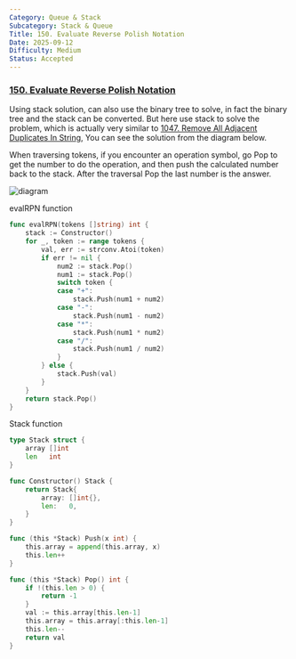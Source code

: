 ```yaml
---
Category: Queue & Stack
Subcategory: Stack & Queue
Title: 150. Evaluate Reverse Polish Notation
Date: 2025-09-12
Difficulty: Medium
Status: Accepted
---
```

### [150. Evaluate Reverse Polish Notation]

Using stack solution, can also use the binary tree to solve, in fact the binary tree and the stack can be converted.
But here use stack to solve the problem, which is actually very similar to [1047. Remove All Adjacent Duplicates In String],
You can see the solution from the diagram below. 

When traversing tokens, if you encounter an operation symbol, go Pop to get the number to do the operation,
and then push the calculated number back to the stack. After the traversal Pop the last number is the answer.

![diagram]

evalRPN function
```go
func evalRPN(tokens []string) int {
	stack := Constructor()
	for _, token := range tokens {
		val, err := strconv.Atoi(token)
		if err != nil {
			num2 := stack.Pop()
			num1 := stack.Pop()
			switch token {
			case "+":
				stack.Push(num1 + num2)
			case "-":
				stack.Push(num1 - num2)
			case "*":
				stack.Push(num1 * num2)
			case "/":
				stack.Push(num1 / num2)
			}
		} else {
			stack.Push(val)
		}
	}
	return stack.Pop()
}
```

Stack function
```go
type Stack struct {
	array []int
	len   int
}

func Constructor() Stack {
	return Stack{
		array: []int{},
		len:   0,
	}
}

func (this *Stack) Push(x int) {
	this.array = append(this.array, x)
	this.len++
}

func (this *Stack) Pop() int {
	if !(this.len > 0) {
		return -1
	}
	val := this.array[this.len-1]
	this.array = this.array[:this.len-1]
	this.len--
	return val
}
```

[150. Evaluate Reverse Polish Notation]: https://leetcode.com/problems/evaluate-reverse-polish-notation/
[1047. Remove All Adjacent Duplicates In String]: https://github.com/Hotshot824/Leetcode/blob/main/Easy/1047.Remove_All_Adjacent_Duplicates_String.md
[diagram]: https://camo.githubusercontent.com/e01f4d0986c888fe7917fe218ee3cdd911efed8458f5612d41bae781b55f79a2/68747470733a2f2f636f64652d7468696e6b696e672e63646e2e626365626f732e636f6d2f676966732f3135302e2545392538302538362545362542332541322545352538352542302545382541312541382545382542452542452545352542432538462545362542312538322545352538302542432e676966